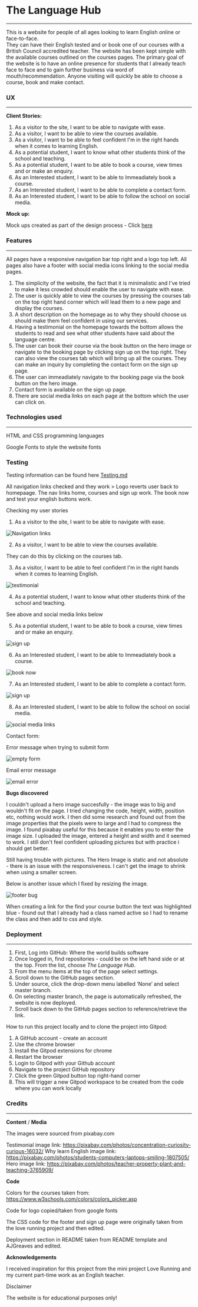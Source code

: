 # The Language Hub 
--------------------------
This is a website for people of all ages looking to learn English online or face-to-face.  
They can have their English tested and or book one of our courses with a British Council accredited teacher. 
The website has been kept simple with the available courses outlined on the courses pages. The primary goal of the website is to have an online presence for students that I already teach face to face and to gain further business via word of mouth/recommendation. Anyone visiting will quickly be able to choose a course, book and make contact.  


### UX
------

**Client Stories:**

1. As a visitor to the site, I want to be able to navigate with ease.
2. As a visitor, I want to be able to view the courses available. 
3. As a visitor, I want to be able to feel confident I'm in the right hands when it comes to learning English.
4. As a potential student, I want to know what other students think of the school and teaching. 
5. As a potential student, I want to be able to book a course, view times and or make an enquiry. 
6. As an Interested student, I want to be able to Immeadiately book a course. 
7. As an Interested student, I want to be able to complete a contact form. 
8. As an Interested student, I want to be able to follow the school on social media. 

**Mock up:**

Mock ups created as part of the design process - Click [here](https://github.com/SirajRafique/The-Language-Hub/commit/f2edbe02132ee3626a7a2772112b461b1d6809bf)


### Features
------------

All pages have a responsive navigation bar top right and a logo top left. All pages also have a footer with social media icons linking to the social media pages. 



1. The simplicity of the website, the fact that it is minimalistic and I've tried to make it less crowded should enable the user to navigate with ease. 
2. The user is quickly able to view the courses by pressing the courses tab on the top right hand corner which will lead them to a new page and display the courses.
3. A short description on the homepage as to why they should choose us should make them feel confident in using our services. 
4. Having a testimonial on the homepage towards the bottom allows the students to read and see what other students have said about the language centre. 
5. The user can book their course via the book button on the hero image or navigate to the booking page by clicking sign up on the top right. They can also view the courses tab which will bring up all the courses. They can make an inquiry by completing the contact form on the sign up page.
6. The user can immeadiately navigate to the booking page via the book button on the hero image.  
7. Contact form is available on the sign up page.
8. There are social media links on each page at the bottom which the user can click on.  


### Technologies used
---------------------

HTML and CSS programming languages 

Google Fonts to style the website fonts


### Testing 

Testing information can be found here [Testing.md](https://github.com/SirajRafique/The-Language-Hub/blob/2ec2066115b5f0714ee6373d4d10b968a0cc2c1a/Testing.md)

All navigation links checked and they work > Logo reverts user back to homepaage. The nav links home, courses and sign up work. 
The book now and test your english buttons work. 

Checking my user stories

1. As a visitor to the site, I want to be able to navigate with ease.

![Navigation links](https://user-images.githubusercontent.com/80712910/119036001-27e69800-b9a8-11eb-9226-25eacaaa07af.PNG)

2. As a visitor, I want to be able to view the courses available. 

They can do this by clicking on the courses tab.

3. As a visitor, I want to be able to feel confident I'm in the right hands when it comes to learning English.

![testimonial](https://user-images.githubusercontent.com/80712910/119036437-a5120d00-b9a8-11eb-855d-6f2b4d1db98f.PNG)

4. As a potential student, I want to know what other students think of the school and teaching. 

See above and social media links below

5. As a potential student, I want to be able to book a course, view times and or make an enquiry. 

![sign up](https://user-images.githubusercontent.com/80712910/119036696-f15d4d00-b9a8-11eb-8763-734acc80e1c2.PNG)


6. As an Interested student, I want to be able to Immeadiately book a course. 

![book now](https://user-images.githubusercontent.com/80712910/119036683-eaced580-b9a8-11eb-9ed2-c9b6dcdd2164.PNG)

7. As an Interested student, I want to be able to complete a contact form. 


![sign up](https://user-images.githubusercontent.com/80712910/119036696-f15d4d00-b9a8-11eb-8763-734acc80e1c2.PNG)

8. As an Interested student, I want to be able to follow the school on social media. 

![social media links](https://user-images.githubusercontent.com/80712910/119037048-6761b400-b9a9-11eb-98c1-fb63ba1e6f63.PNG)


Contact form:

Error message when trying to submit form

![empty form](https://user-images.githubusercontent.com/80712910/119037242-a132ba80-b9a9-11eb-99a3-bb29ac3e2aa1.PNG)

Email error message

![email error](https://user-images.githubusercontent.com/80712910/119037532-fec70700-b9a9-11eb-98cd-0c0fcb8fea18.PNG)


**Bugs discovered**

I couldn't upload a hero image succesfully - the image was to big and wouldn't fit on the page. I tried changing the code, height, width, position etc, nothing would work. I then did some research and found out from the image properties that the pixels were to large and I had to compress the image. I found pixabay useful for this because it enables you to enter the image size. I uploaded the image, entered a height and width and it seemed to work. I still don't feel confident uploading pictures but with practice i should get better.  

Still having trouble with pictures. The Hero Image is static and not absolute - there is an issue with the responsiveness. I can't get the image to shrink when using a smaller screen. 

Below is another issue which I fixed by resizing the image. 

![footer bug](https://user-images.githubusercontent.com/80712910/119226967-a277fa80-bb03-11eb-82e1-cbcfc56b374a.PNG)

When creating a link for the find your course button the text was highlighted blue - found out that I already had a class named active so I had to rename the class and then add to css and style. 

### Deployment 
--------------

1.	First, Log into GitHub: Where the world builds software
2.	Once logged in, find repositories - could be on the left hand side or at the top. From the list, choose _The Language Hub_.
3.	From the menu items at the top of the page select settings.
4.	Scroll down to the GitHub pages section.
5.	Under source, click the drop-down menu labelled ‘None’ and select master branch. 
6.	On selecting master branch, the page is automatically refreshed, the website is now deployed.
7.	Scroll back down to the GitHub pages section to reference/retrieve the link. 

How to run this project locally and to clone the project into Gitpod:

1.	A GitHub account - create an account
2.	Use the chrome browser
3.	Install the Gitpod extensions for chrome
4.	Restart the browser
5.	Login to Gitpod with your Github account
6.	Navigate to the project GitHub repository
7.	Click the green Gitpod button top right-hand corner
8.	This will trigger a new Gitpod workspace to be created from the code where you can work locally


### Credits
-----------

**Content** / **Media**

The images were sourced from pixabay.com

Testimonial image link: https://pixabay.com/photos/concentration-curiosity-curious-16032/
Why learn English image link: https://pixabay.com/photos/students-computers-laptops-smiling-1807505/
Hero image link: https://pixabay.com/photos/teacher-property-plant-and-teaching-3765909/

**Code**

Colors for the courses taken from: https://www.w3schools.com/colors/colors_picker.asp

Code for logo copied/taken from google fonts

The CSS code for the footer and sign up page were originally taken from the love running project and then edited. 

Deployment section in README taken from README template and AJGreaves and edited. 

**Acknowledgements**

I received inspiration for this project from the mini project Love Running and my current part-time work as an English teacher. 

Disclaimer

The website is for educational purposes only! 